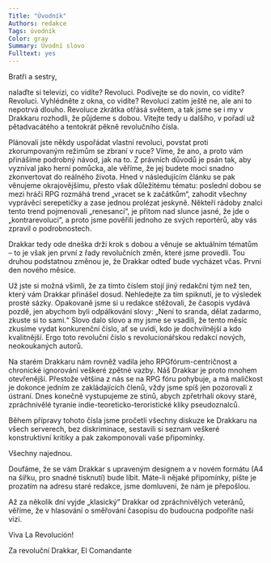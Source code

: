 ```yaml
---
Title: "Úvodník"
Authors: redakce
Tags: úvodník
Color: gray
Summary: Úvodní slovo
Fulltext: yes
---
```

Bratři a sestry,

nalaďte si televizi, co vidíte? Revoluci. Podívejte se do novin, co vidíte? Revoluci. Vyhlédněte z okna, co vidíte? Revoluci zatím ještě ne, ale ani to nepotrvá dlouho. Revoluce zkrátka otřásá světem, a tak jsme se i my v Drakkaru rozhodli, že půjdeme s dobou. Vítejte tedy u dalšího, v pořadí už pětadvacátého a tentokrát pěkně revolučního čísla.

Plánovali jste někdy uspořádat vlastní revoluci, povstat proti zkorumpovaným režimům se zbraní v ruce? Víme, že ano, a proto vám přinášíme podrobný návod, jak na to. Z právních důvodů je psán tak, aby vyzníval jako herní pomůcka, ale věříme, že jej budete moci snadno zkonvertovat do reálného života. Hned v následujícím článku se pak věnujeme okrajovějšímu, přesto však důležitému tématu: poslední dobou se mezi hráči RPG rozmáhá trend „vracet se k začátkům“, zahodit všechny vyprávěcí serepetičky a zase jednou prolézat jeskyně. Někteří rádoby znalci tento trend pojmenovali „renesancí“, je přitom nad slunce jasné, že jde o „kontrarevoluci“, a proto jsme pověřili jednoho ze svých reportérů, aby vás zpravil o podrobnostech.

Drakkar tedy ode dneška drží krok s dobou a věnuje se aktuálním tématům – to je však jen první z řady revolučních změn, které jsme provedli. Tou druhou podstatnou změnou je, že Drakkar odteď bude vycházet včas. První den nového měsíce.

Už jste si možná všimli, že za
tímto číslem stojí jiný redakční tým
než ten, který vám Drakkar přinášel
dosud. Nehledejte za tím spiknutí, je
to výsledek prosté sázky. Opakovaně
jsme si u redakce stěžovali, že časopis
vydává pozdě, jen abychom byli
odpálkováni slovy: „Není to sranda,
dělat zadarmo, zkuste si to sami.“
Slovo dalo slovo a my jsme se vsadili,
že tento měsíc zkusíme vydat konkurenční
číslo, ať se uvidí, kdo je dochvilnější
a kdo kvalitnější. Ergo toto
revoluční číslo s revolucionářskou redakcí
nových, neokoukaných autorů.

Na starém Drakkaru nám rovněž
vadila jeho RPGfórum-centričnost
a chronické ignorování veškeré
zpětné vazby. Náš Drakkar je proto
mnohem otevřenější. Přestože většina
z nás se na RPG fóru pohybuje,
a má maličkost je dokonce jedním ze
zakládajících členů, vždy jsme spíš
jen pozorovali z ústraní. Dnes konečně
vystupujeme ze stínů, abych
zpřetrhali okovy staré, zpráchnivělé
tyranie indie-teoreticko-teroristické
kliky pseudoznalců.

Během přípravy tohoto čísla
jsme pročetli všechny diskuze ke
Drakkaru na všech serverech, bez
diskriminace, sestavili si seznam
veškeré konstruktivní kritiky a pak
zakomponovali vaše připomínky.

Všechny najednou.

Doufáme, že se vám Drakkar
s upraveným designem a v novém
formátu (A4 na šířku, pro snadné
tisknutí) bude líbit. Máte-li nějaké
připomínky, pište je prozatím na adresu
staré redakce, jsme domluveni,
že nám je přepošlou.

Až za několik dní vyjde „klasický“
Drakkar od zpráchnivělých
veteránů, věříme, že v hlasování
o směřování časopisu do budoucna
podpoříte naši vizi.

Viva La Revolución!
<div class="signature">
Za revoluční Drakkar,
El Comandante
</div>
